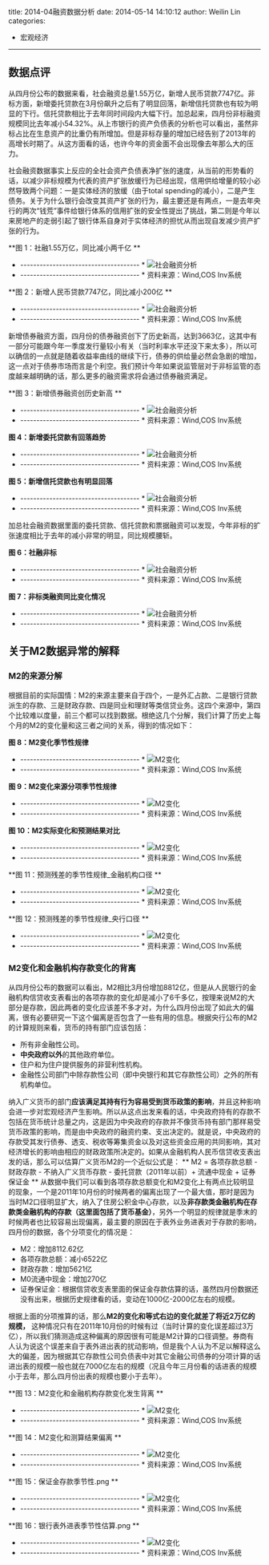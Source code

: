 title: 2014-04融资数据分析
date: 2014-05-14 14:10:12 
author: Weilin Lin
categories:
- 宏观经济
---




## 数据点评

从四月份公布的数据来看，社会融资总量1.55万亿，新增人民币贷款7747亿。非标方面，新增委托贷款在3月份飙升之后有了明显回落，新增信托贷款也有较为明显的下行。信托贷款相比于去年同时间段内大幅下行。加总起来，四月份非标融资规模同比去年减小54.32%。从上市银行的资产负债表的分析也可以看出，虽然非标占比在生息资产的比重仍有所增加。但是非标存量的增加已经告别了2013年的高增长时期了。从这方面看的话，也许今年的资金面不会出现像去年那么大的压力。

社会融资数据事实上反应的全社会资产负债表净扩张的速度，从当前的形势看的话，以减少非标规模为代表的资产扩张放缓行为已经出现，信用供给增量的较小必然导致两个问题：一是实体经济的放缓（由于total spending的减小），二是产生债务。关于为什么银行会改变其资产扩张的行为，最主要还是有两点，一是去年央行的两次“钱荒”事件给银行体系的信用扩张的安全性提出了挑战，第二则是今年以来房地产的走弱引起了银行体系自身对于实体经济的担忧从而出现自发减少资产扩张的行为。







**图 1：社融1.55万亿，同比减小两千亿 ** 
* ------------------------------------- *
![社会融资分析](/images/totalFinance.png)
* ------------------------------------- *
资料来源：Wind,COS Inv系统

**图 2：新增人民币贷款7747亿，同比减小200亿 ** 
* ------------------------------------- *
![社会融资分析](/images/newLoan.png)
* ------------------------------------- *
资料来源：Wind,COS Inv系统


新增债券融资方面，四月份的债券融资创下了历史新高，达到3663亿，这其中有一部分可能跟今年一季度发行量较小有关（当时利率水平还没下来太多），所以可以确信的一点就是随着收益率曲线的继续下行，债券的供给量必然会急剧的增加，这一点对于债券市场而言是个利空。我们预计今年如果说监管层对于非标监管的态度越来越明确的话，那么更多的融资需求将会通过债券融资满足。


**图 3：新增债券融资创历史新高 ** 
* ------------------------------------- *
![社会融资分析](/images/社融新增债券融资.png)
* ------------------------------------- *
资料来源：Wind,COS Inv系统


**图 4：新增委托贷款有回落趋势** 
* ------------------------------------- *
![社会融资分析](/images/entrustedLoan.png)
* ------------------------------------- *
资料来源：Wind,COS Inv系统

**图 5：新增信托贷款也有明显回落** 
* ------------------------------------- *
![社会融资分析](/images/trstedLoan.png)
* ------------------------------------- *
资料来源：Wind,COS Inv系统

加总社会融资数据里面的委托贷款、信托贷款和票据融资可以发现，今年非标的扩张速度相比于去年的减小非常的明显，同比规模腰斩。

**图 6：社融非标** 
* ------------------------------------- *
![社会融资分析](/images/社融非标.png)
* ------------------------------------- *
资料来源：Wind,COS Inv系统


**图 7：非标类融资同比变化情况** 
* ------------------------------------- *
![社会融资分析](/images/社融非标同比.png)
* ------------------------------------- *
资料来源：Wind,COS Inv系统



## 关于M2数据异常的解释
### M2的来源分解
根据目前的实际国情：M2的来源主要来自于四个，一是外汇占款、二是银行贷款派生的存款、三是财政存款、四是同业和理财等类信贷业务。这四个来源中，第四个比较难以度量，前三个都可以找到数据。根绝这几个分解，我们计算了历史上每个月的M2的变化量和这三者之间的关系，得到的情况如下：





**图 8：M2变化季节性规律** 
* ------------------------------------- *
![M2变化](/images/M2变化季节性规律.png)
* ------------------------------------- *
资料来源：Wind,COS Inv系统


**图 9：M2变化来源分项季节性规律** 
* ------------------------------------- *
![M2变化](/images/M2来源分解季节性规律.png)
* ------------------------------------- *
资料来源：Wind,COS Inv系统


**图 10：M2实际变化和预测结果对比** 
* ------------------------------------- *
![M2变化](/images/M2实际变化和预测结果对比.png)
* ------------------------------------- *
资料来源：Wind,COS Inv系统


**图 11：预测残差的季节性规律_金融机构口径 ** 
* ------------------------------------- *
![M2变化](/images/预测残差的季节性规律_金融机构口径.png)
* ------------------------------------- *
资料来源：Wind,COS Inv系统


**图 12：预测残差的季节性规律_央行口径 ** 
* ------------------------------------- *
![M2变化](/images/预测残差的季节性规律_央行口径.png)
* ------------------------------------- *
资料来源：Wind,COS Inv系统

### M2变化和金融机构存款变化的背离




从四月份公布的数据可以看出，M2相比3月份增加8812亿，但是从人民银行的金融机构信贷收支表看出的各项存款的变化却是减小了6千多亿，按理来说M2的大部分是存款，因此两者的变化应该差不多才对，为什么四月份出现了如此大的偏离，很有必要研究一下这个偏离是否包含了一些有用的信息。根据央行公布的M2的计算规则来看，货币的持有部门应该包括：
* 所有非金融性公司。
* **中央政府以外**的其他政府单位。
* 住户和为住户提供服务的非营利性机构。
* 金融性公司部门中除存款性公司（即中央银行和其它存款性公司）之外的所有机构单位。

纳入广义货币的部门**应该满足其持有行为容易受到货币政策的影响**，并且这种影响会进一步对宏观经济产生影响。所以从这点出发来看的话，中央政府持有的存款不包括在货币统计总量之内，这是因为中央政府的存款并不像货币持有部门那样易受货币政策的影响，而是由中央政府的融资约束、支出决定的。就是说，中央政府的存款受其发行债券、透支、税收等筹集资金以及对这些资金应用的共同影响，其对经济增长的影响由相应的财政政策所决定的。如果从金融机构人民币信贷收支表出发的话，那么可以估算广义货币M2的一个近似公式是：
** M2 = 各项存款总额 - 财政存款 - 不纳入广义货币存款 - 委托贷款（2011年以前）+ 流通中现金 + 证券保证金 **
从数据中我们可以看到各项存款总额变化和M2变化上有两点比较明显的现象，一个是2011年10月份的时候两者的偏离出现了一个最大值，那时是因为当时M2口径明显扩大，纳入了住房公积金中心存款，以及**非存款类金融机构在存款类金融机构的存款（这里面包括了货币基金）**，另外一个明显的规律就是季末的时候两者也比较容易出现偏离，最主要的原因在于表外业务进表对于存款的影响，四月份的数据，各个分项变化的情况是：

* M2：增加8112.62亿
* 各项存款总额：减小6522亿
* 财政存款：增加5621亿
* M0流通中现金：增加270亿
* 证券保证金：根据信贷收支表里面的保证金存款估算的话，虽然四月份数据还没有出来，根据历史规律看的话，变动在1000亿-2000亿左右的规模。

根据上面的分项推算的话，那么**M2的变化和等式右边的变化就差了将近2万亿的规模，** 这种情况只有在2011年10月份的时候有过（当时计算的变化误差超过3万亿），所以我们猜测造成这种偏离的原因很有可能是M2计算的口径调整。券商有人认为说这个误差来自于表外进出表的扰动影响，但是我个人认为不足以解释这么大的偏差，因为根据其它存款性公司负债表中对其它金融公司债券的分项计算的话进出表的规模一般也就在7000亿左右的规模（况且今年三月份看的话进表的规模小于去年，那么四月份出表的规模也要小于去年）。


**图 13：M2变化和金融机构存款变化发生背离 ** 
* ------------------------------------- *
![M2变化](/images/M2变化和金融机构存款变化对比.png)
* ------------------------------------- *
资料来源：Wind,COS Inv系统


**图 14：M2变化和测算结果偏离 ** 
* ------------------------------------- *
![M2变化](/images/M2变化和测算结果偏离.png)
* ------------------------------------- *
资料来源：Wind,COS Inv系统


**图 15：保证金存款季节性.png ** 
* ------------------------------------- *
![M2变化](/images/保证金存款季节性.png)
* ------------------------------------- *
资料来源：Wind,COS Inv系统


**图 16：银行表外进表季节性估算.png ** 
* ------------------------------------- *
![M2变化](/images/银行表外进表季节性估算.png)
* ------------------------------------- *
资料来源：Wind,COS Inv系统








